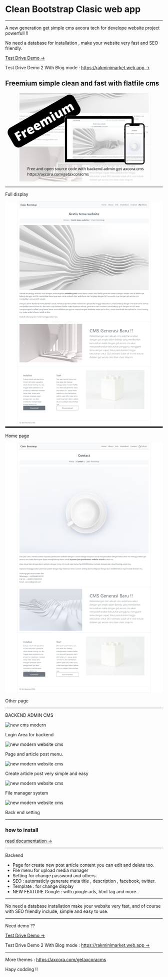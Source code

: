 # Clean Bootstrap Clasic web app
---
A new generation get simple cms axcora tech for develope website project powerfull !!

No need a database for installation , make your website very fast and SEO friendly.

[Test Drive Demo →](https://axcora.com/getaxcoracms/demo/clasicstrap/)

Test Drive Demo 2 With Blog mode : [https://rakminimarket.web.app →](https://rakminimarket.web.app/)

Freemium simple clean and fast with flatfile cms
--
![free website template clean bootstrap gratis](https://github.com/mesinkasir/clasic-clean-bootstrap/blob/main/web.jpg)

------

Full display 

![free website template clean bootstrap gratis](https://github.com/mesinkasir/clasic-clean-bootstrap/blob/main/web.png)

Home page

![free website template clean bootstrap gratis](https://github.com/mesinkasir/clasic-clean-bootstrap/blob/main/web1.png)

Other page


-------------------------------------

BACKEND ADMIN CMS

![new cms modern](https://axcora.com/getaxcoracms/id/data/uploads/cmswebsitebaru%20%285%29.png)

Login Area for backend

![new modern website cms](https://axcora.com/getaxcoracms/id/data/uploads/cmswebsitebaru%20%284%29.png)

Page and article post menu.

![new modern website cms](https://axcora.com/getaxcoracms/id/data/uploads/cmswebsitebaru%20%283%29.png)

Create article post very simple and easy

![new modern website cms](https://axcora.com/getaxcoracms/id/data/uploads/cmswebsitebaru%20%282%29.png)

File manager system

![new modern website cms](https://axcora.com/getaxcoracms/id/data/uploads/cmswebsitebaru%20%281%29.png)

Back end setting

 -----------------------------------------------------------------
### how to install

[read documentation →](https://axcora.com/getaxcoracms/index.php?id=get-started)


---

Backend
+ Page for create new post article content you can edit and delete too.
+ File menu for upload media manager
+ Setting for change password and others.
+ SEO : automaticly generate meta title , description , facebook, twitter.
+ Template : for change display
+ NEW FEATURE Google : with google ads, html tag and more..

----

No need a database installation make your website very fast, and of course with SEO friendly include, simple and easy to use.

----

Need demo ?? 

[Test Drive Demo →](https://axcora.com/getaxcoracms/demo/clasicstrap/)

Test Drive Demo 2 With Blog mode : [https://rakminimarket.web.app →](https://rakminimarket.web.app/)

------------

More themes :
https://axcora.com/getaxcoracms


Hapy codding !!
